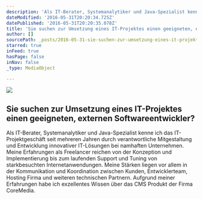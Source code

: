 ```yaml
---
description: 'Als IT-Berater, Systemanalytiker und Java-Spezialist kenne ich das IT-Projektgeschäft seit mehreren Jahren durch verantwortliche Mitgestaltung und Entwicklung innovativer IT-Lösungen bei namhaften Unternehmen.  Meine Erfahrungen als Freelancer reichen von der Konzeption und Implementierung bis zum laufenden Support und Tuning von starkbesuchten Internetanwendungen.  Meine Stärken liegen vor allem in der Kommunikation und Koordination zwischen Kunden, Entwicklerteam, Hosting Firma und weiteren technischen Partnern. Aufgrund meiner Erfahrungen habe ich exzellentes Wissen über das CMS Produkt der Firma CoreMedia.'
dateModified: '2016-05-31T20:20:34.725Z'
datePublished: '2016-05-31T20:20:35.078Z'
title: 'Sie suchen zur Umsetzung eines IT-Projektes einen geeigneten, externen Softwareentwickler?'
author: []
sourcePath: _posts/2016-05-31-sie-suchen-zur-umsetzung-eines-it-projektes-einen-geeigneten.md
starred: true
inFeed: true
hasPage: false
inNav: false
_type: MediaObject

---
```

<article style=""><img src="https://the-grid-user-content.s3-us-west-2.amazonaws.com/e0f20657-8e48-47d2-889a-ee94b69f4fd5.jpg" /><h1>Sie suchen zur Umsetzung eines IT-Projektes einen geeigneten, externen Softwareentwickler?</h1><p>Als IT-Berater, Systemanalytiker und Java-Spezialist kenne ich das IT-Projektgeschäft seit mehreren Jahren durch verantwortliche Mitgestaltung und Entwicklung innovativer IT-Lösungen bei namhaften Unternehmen. Meine Erfahrungen als Freelancer reichen von der Konzeption und Implementierung bis zum laufenden Support und Tuning von starkbesuchten Internetanwendungen. Meine Stärken liegen vor allem in der Kommunikation und Koordination zwischen Kunden, Entwicklerteam, Hosting Firma und weiteren technischen Partnern. Aufgrund meiner Erfahrungen habe ich exzellentes Wissen über das CMS Produkt der Firma CoreMedia.</p></article>